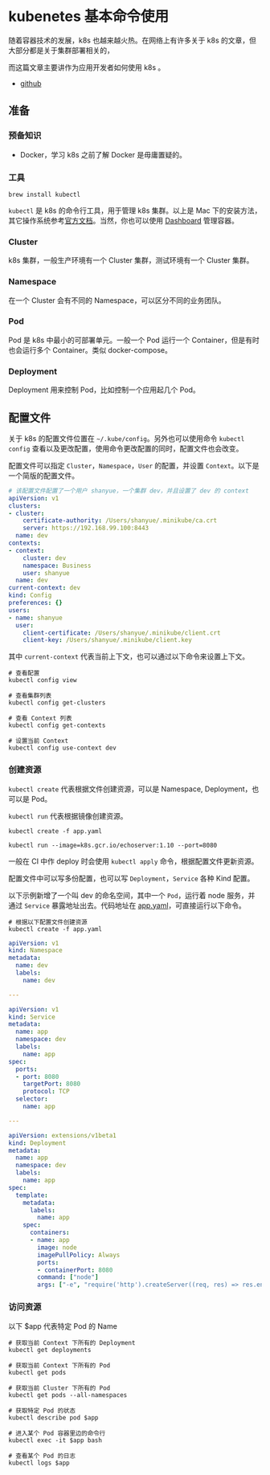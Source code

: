 # kubenetes 基本命令使用

随着容器技术的发展，k8s 也越来越火热。在网络上有许多关于 k8s 的文章，但大部分都是关于集群部署相关的，

而这篇文章主要讲作为应用开发者如何使用 k8s 。

+ [github](https://github.com/shfshanyue/blog/tree/master/Articles/Kubenetes-Commands)

## 准备

### 预备知识

+ Docker，学习 k8s 之前了解 Docker 是毋庸置疑的。

### 工具

``` shell
brew install kubectl
```

`kubectl` 是 k8s 的命令行工具，用于管理 k8s 集群。以上是 Mac 下的安装方法，其它操作系统参考[官方文档](https://kubernetes.io/docs/tasks/tools/install-kubectl/)。当然，你也可以使用 [Dashboard](https://kubernetes.io/docs/tasks/access-application-cluster/web-ui-dashboard/) 管理容器。

### Cluster

k8s 集群，一般生产环境有一个 Cluster 集群，测试环境有一个 Cluster 集群。

### Namespace

在一个 Cluster 会有不同的 Namespace，可以区分不同的业务团队。

### Pod

Pod 是 k8s 中最小的可部署单元。一般一个 Pod 运行一个 Container，但是有时也会运行多个 Container。类似 docker-compose。

### Deployment

Deployment 用来控制 Pod，比如控制一个应用起几个 Pod。


## 配置文件

关于 k8s 的配置文件位置在 `~/.kube/config`。另外也可以使用命令 `kubectl config` 查看以及更改配置，使用命令更改配置的同时，配置文件也会改变。

配置文件可以指定 `Cluster`，`Namespace`，`User` 的配置，并设置 `Context`。以下是一个简版的配置文件。

``` yaml
# 该配置文件配置了一个用户 shanyue，一个集群 dev，并且设置了 dev 的 context
apiVersion: v1
clusters:
- cluster:
    certificate-authority: /Users/shanyue/.minikube/ca.crt
    server: https://192.168.99.100:8443
  name: dev
contexts:
- context:
    cluster: dev
    namespace: Business
    user: shanyue
  name: dev
current-context: dev
kind: Config
preferences: {}
users:
- name: shanyue
  user:
    client-certificate: /Users/shanyue/.minikube/client.crt
    client-key: /Users/shanyue/.minikube/client.key
```

其中 `current-context` 代表当前上下文，也可以通过以下命令来设置上下文。

``` shell
# 查看配置
kubectl config view

# 查看集群列表
kubectl config get-clusters

# 查看 Context 列表
kubectl config get-contexts

# 设置当前 Context
kubectl config use-context dev
```

### 创建资源

`kubectl create` 代表根据文件创建资源，可以是 Namespace, Deployment，也可以是 Pod。

`kubectl run` 代表根据镜像创建资源。

``` shell
kubectl create -f app.yaml

kubectl run --image=k8s.gcr.io/echoserver:1.10 --port=8080
```

一般在 CI 中作 deploy 时会使用 `kubectl apply` 命令，根据配置文件更新资源。

配置文件中可以写多份配置，也可以写 `Deployment`，`Service` 各种 Kind 配置。

以下示例新增了一个叫 dev 的命名空间，其中一个  `Pod`，运行着 node 服务，并通过 `Service` 暴露地址出去。代码地址在 [app.yaml]()，可直接运行以下命令。

``` shell
# 根据以下配置文件创建资源
kubectl create -f app.yaml
```

``` yaml
apiVersion: v1
kind: Namespace
metadata:
  name: dev
  labels:
    name: dev

---

apiVersion: v1
kind: Service
metadata:
  name: app
  namespace: dev
  labels:
    name: app
spec:
  ports:
  - port: 8080
    targetPort: 8080
    protocol: TCP
  selector:
    name: app

---

apiVersion: extensions/v1beta1
kind: Deployment
metadata:
  name: app
  namespace: dev
  labels:
    name: app
spec:
  template:
    metadata:
      labels:
        name: app
    spec:
      containers:
      - name: app
        image: node
        imagePullPolicy: Always
        ports:
        - containerPort: 8080
        command: ["node"]
        args: ["-e", "require('http').createServer((req, res) => res.end('hello, world')).listen(8080)"]
```

### 访问资源

以下 $app 代表特定 Pod 的 Name

``` shell
# 获取当前 Context 下所有的 Deployment
kubectl get deployments

# 获取当前 Context 下所有的 Pod
kubectl get pods

# 获取当前 Cluster 下所有的 Pod
kubectl get pods --all-namespaces

# 获取特定 Pod 的状态
kubectl describe pod $app

# 进入某个 Pod 容器里边的命令行
kubectl exec -it $app bash

# 查看某个 Pod 的日志
kubectl logs $app
```
